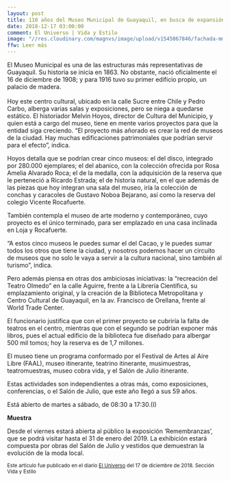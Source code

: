 ```yaml
---
layout: post
title: 110 años del Museo Municipal de Guayaquil, en busca de expansión
date: 2018-12-17 03:00:00
comment: El Universo | Vida y Estilo
image: "//res.cloudinary.com/magnvs/image/upload/v1545067846/fachada-mmdg_ecm4yj.jpg"
ffw: Leer más
---
```


El Museo Municipal es una de las estructuras más representativas de Guayaquil. Su historia se inicia en 1863. No obstante, nació oficialmente el 16 de diciembre de 1908; y para 1916 tuvo su primer edificio propio, un palacio de madera. <br /><br />Hoy este centro cultural, ubicado en la calle Sucre entre Chile y Pedro Carbo, alberga varias salas y exposiciones, pero se niega a quedarse estático. El historiador Melvin Hoyos, director de Cultura del Municipio, y quien está a cargo del museo, tiene en mente varios proyectos para que la entidad siga creciendo. “El proyecto más añorado es crear la red de museos de la ciudad. Hay muchas edificaciones patrimoniales que podrían servir para el efecto”, indica.

Hoyos detalla que se podrían crear cinco museos: el del disco, integrado por 280.000 ejemplares; el del abanico, con la colección ofrecida por Rosa Amelia Alvarado Roca; el de la medalla, con la adquisición de la reserva que le perteneció a Ricardo Estrada; el de historia natural, en el que además de las piezas que hoy integran una sala del museo, iría la colección de conchas y caracoles de Gustavo Noboa Bejarano, así como la reserva del colegio Vicente Rocafuerte.

También contempla el museo de arte moderno y contemporáneo, cuyo proyecto es el único terminado, para ser emplazado en una casa inclinada en Loja y Rocafuerte.

“A estos cinco museos le puedes sumar el del Cacao, y le puedes sumar todos los otros que tiene la ciudad, y nosotros podemos hacer un circuito de museos que no solo le vaya a servir a la cultura nacional, sino también al turismo”, indica.

Pero además piensa en otras dos ambiciosas iniciativas: la “recreación del Teatro Olmedo” en la calle Aguirre, frente a la Librería Científica, su emplazamiento original, y la creación de la Biblioteca Metropolitana y Centro Cultural de Guayaquil, en la av. Francisco de Orellana, frente al World Trade Center.

El funcionario justifica que con el primer proyecto se cubriría la falta de teatros en el centro, mientras que con el segundo se podrían exponer más libros, pues el actual edificio de la biblioteca fue diseñado para albergar 500 mil tomos; hoy la reserva es de 1,7 millones.

El museo tiene un programa conformado por el Festival de Artes al Aire Libre (FAAL), museo itinerante, teatrino itinerante, musimuestras, teatromuestras, museo cobra vida, y el Salón de Julio itinerante.

Estas actividades son independientes a otras más, como exposiciones, conferencias, o el Salón de Julio, que este año llegó a sus 59 años.

Está abierto de martes a sábado, de 08:30 a 17:30.(I)

**Muestra**

Desde el viernes estará abierta al público la exposición ‘Remembranzas’, que se podrá visitar hasta el 31 de enero del 2019. La exhibición estará compuesta por obras del Salón de Julio y vestidos que demuestran la evolución de la moda local.

<small>Este artículo fue publicado en el diario [El Universo](//www.eluniverso.com/entretenimiento/2018/12/17/nota/7102008/110-anos-museo-que-busca-su-expansion) del 17 de diciembre de 2018. Sección Vida y Estilo</small>
